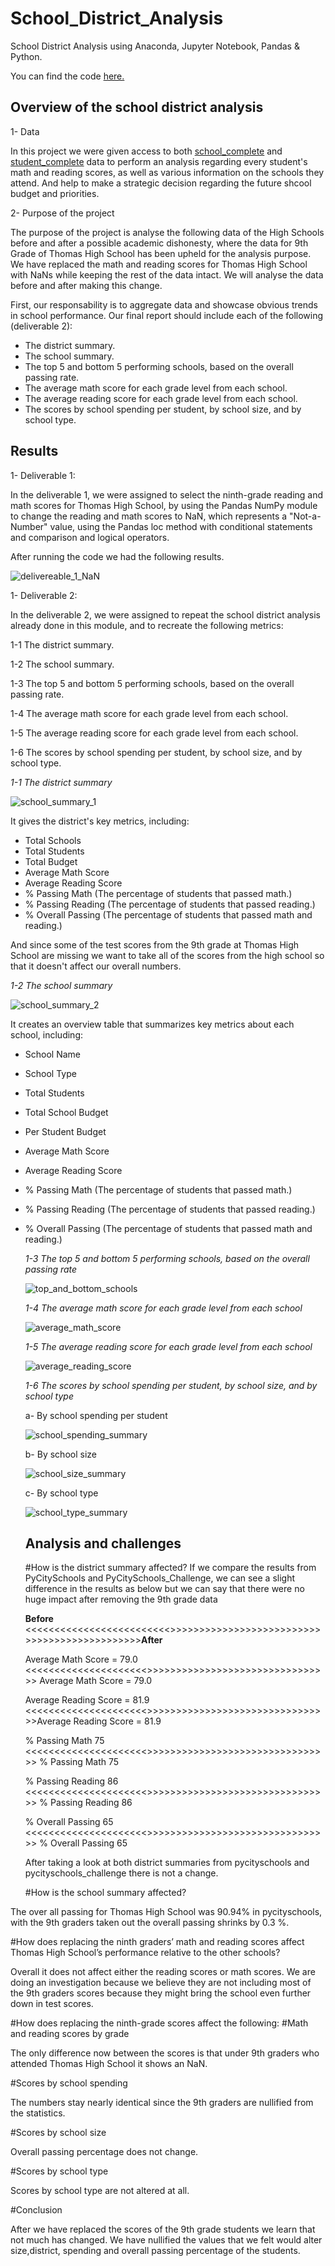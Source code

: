 # School_District_Analysis

School District Analysis using Anaconda, Jupyter Notebook, Pandas & Python.

You can find the code [here.](/PyCitySchools_Challenge.ipynb)

## Overview of the school district analysis

 1- Data

 In this project we were given access to both [school_complete](/Resources/schools_complete.csv) and [student_complete](/Resources/students_complete.csv) data to perform an analysis regarding every student's math and reading scores, as well as various information on the schools they attend. And help to make a strategic decision regarding the future shcool budget and priorities.
 
 2- Purpose of the project
 
The purpose of the project is analyse the following data of the High Schools before and after a possible academic dishonesty, where the data for 9th Grade of Thomas High School has been upheld for the analysis purpose. We have replaced the math and reading scores for Thomas High School with NaNs while keeping the rest of the data intact. We will analyse the data before and after making this change.

First, our responsability is to aggregate data and showcase obvious trends in school performance. Our final report should include each of the following (deliverable 2):

 - The district summary.
 - The school summary.
 - The top 5 and bottom 5 performing schools, based on the overall passing rate.
 - The average math score for each grade level from each school.
 - The average reading score for each grade level from each school.
 - The scores by school spending per student, by school size, and by school type.
 
## Results

 1- Deliverable 1:
 
 In the deliverable 1, we were assigned to select the ninth-grade reading and math scores for Thomas High School, by using the Pandas NumPy module to change the reading and math scores to NaN, which represents a "Not-a-Number" value, using the Pandas loc method with conditional statements and comparison and logical operators.
  
  After running the code we had the following results.
  
  
  ![delivereable_1_NaN](/Resources/deliverable_1_NaN.PNG)
  
  
   1- Deliverable 2:
   
In the deliverable 2, we were assigned to repeat the school district analysis already done in this module, and to recreate the following metrics:
    
  1-1 The district summary.
  
  1-2 The school summary.
  
  1-3 The top 5 and bottom 5 performing schools, based on the overall passing rate.
  
  1-4 The average math score for each grade level from each school.
  
  1-5 The average reading score for each grade level from each school.
  
  1-6 The scores by school spending per student, by school size, and by school type.
   
   *1-1 The district summary*
   
   ![school_summary_1](/Resources/school_summary_1.PNG)
   
   
 It gives the district's key metrics, including:

- Total Schools
- Total Students 
- Total Budget 
- Average Math Score  
- Average Reading Score
- % Passing Math (The percentage of students that passed math.) 
- % Passing Reading (The percentage of students that passed reading.)
- % Overall Passing (The percentage of students that passed math and reading.)

And since some of the test scores from the 9th grade at Thomas High School are missing we want to take all of the scores from the high school so that it doesn't affect our overall numbers.
   
   *1-2 The school summary*
   
   ![school_summary_2](/Resources/school_summary_2.PNG)
   
   
 It creates an overview table that summarizes key metrics about each school, including:

- School Name 
- School Type 
- Total Students 
- Total School Budget
- Per Student Budget 
- Average Math Score 
- Average Reading Score 
- % Passing Math (The percentage of students that passed math.) 
- % Passing Reading (The percentage of students that passed reading.) 
- % Overall Passing (The percentage of students that passed math and reading.)


    *1-3 The top 5 and bottom 5 performing schools, based on the overall passing rate*
    
     ![top_and_bottom_schools](Resources/top_and_bottom_schools.PNG)
    
   
    *1-4 The average math score for each grade level from each school*

   ![average_math_score](Resources/average_math_score.PNG)
   
 
 
  *1-5 The average reading score for each grade level from each school*
  
   ![average_reading_score](Resources/average_reading_score.PNG)
   
   
   *1-6 The scores by school spending per student, by school size, and by school type*
   
     a- By school spending per student
   
   ![school_spending_summary](Resources/school_spending_summary.PNG)
   
   
    b- By school size
    
    ![school_size_summary](Resources/school_size_summary.PNG)
    
     c- By school type
     
     ![school_type_summary](Resources/school_type_summary.PNG)
    
   ## Analysis and challenges
   
   #How is the district summary affected?
   If we compare the results from PyCitySchools and PyCitySchools_Challenge, we can see a slight difference in the results as below but we can say that there were no huge impact after removing the 9th grade data 
   
   **Before** <<<<<<<<<<<<<<<<<<<<<<<<<>>>>>>>>>>>>>>>>>>>>>>>>>> >>>>>>>>>>>>>>>>>>>>**After**
   
   Average Math Score = 79.0  <<<<<<<<<<<<<<<<<<<<<>>>>>>>>>>>>>>>>>>>>>>>>>>>>>>>>  Average Math Score = 79.0
   
   Average Reading Score = 81.9 <<<<<<<<<<<<<<<<<<<<<>>>>>>>>>>>>>>>>>>>>>>>>>>>>>>>>Average Reading Score = 81.9
   
   % Passing Math 75 <<<<<<<<<<<<<<<<<<<<<>>>>>>>>>>>>>>>>>>>>>>>>>>>>>>>>  % Passing Math 75
   
   % Passing Reading 86     <<<<<<<<<<<<<<<<<<<<<>>>>>>>>>>>>>>>>>>>>>>>>>>>>>>>>  % Passing Reading 86
   
   % Overall Passing 65      <<<<<<<<<<<<<<<<<<<<<>>>>>>>>>>>>>>>>>>>>>>>>>>>>>>>> % Overall Passing 65
   

   
   
   
   
   After taking a look at both district summaries from pycityschools and pycityschools_challenge there is not a change.
   
   #How is the school summary affected?

The over all passing for Thomas High School was 90.94% in pycityschools, with the 9th graders taken out the overall passing shrinks by 0.3 %.

#How does replacing the ninth graders’ math and reading scores affect Thomas High School’s performance relative to the other schools?

Overall it does not affect either the reading scores or math scores. We are doing an investigation because we believe they are not including most of the 9th graders scores because they might bring the school even further down in test scores.

#How does replacing the ninth-grade scores affect the following: #Math and reading scores by grade

The only difference now between the scores is that under 9th graders who attended Thomas High School it shows an NaN.

#Scores by school spending

The numbers stay nearly identical since the 9th graders are nullified from the statistics.

#Scores by school size

Overall passing percentage does not change.

#Scores by school type

Scores by school type are not altered at all.

#Conclusion

After we have replaced the scores of the 9th grade students we learn that not much has changed. We have nullified the values that we felt would alter size,district, spending and overall passing percentage of the students.
   
